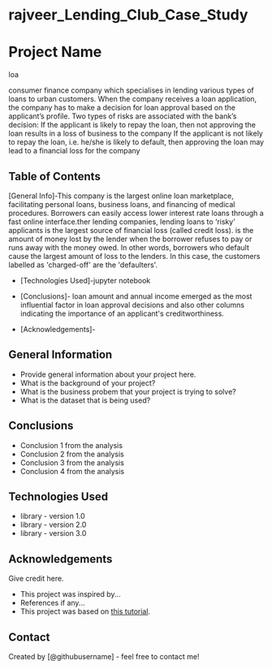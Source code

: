# rajveer_Lending_Club_Case_Study

# Project Name
 loa

  consumer finance company which specialises in lending various types of loans to urban customers.
  When the company receives a loan application, the company has to make a decision for loan approval based on the applicant’s profile.
  Two types of risks are associated with the bank’s decision:
      If the applicant is likely to repay the loan, then not approving the loan results in a loss of business to the company
      If the applicant is not likely to repay the loan, i.e. he/she is likely to default, then approving the loan may lead to a financial loss for the company


## Table of Contents
 [General Info]-This company is the largest online loan marketplace, facilitating personal loans, business loans, and financing of medical procedures.
               Borrowers can easily access lower interest rate loans through a fast online interface.ther lending companies, lending loans to ‘risky’
                applicants is the largest source of financial loss (called credit loss). is the amount of money lost by the lender when the borrower
                refuses to pay or runs away with the money owed. In other words, borrowers who default cause the largest amount of loss to the lenders.
                In this case, the customers labelled as 'charged-off' are the 'defaulters'.
            
* [Technologies Used]-jupyter notebook
  
* [Conclusions]- loan amount and annual income emerged as the most influential factor in loan approval decisions and also other columns  indicating the importance of an applicant's creditworthiness.
  
* [Acknowledgements]-

<!-- You can include any other section that is pertinent to your problem -->

## General Information
- Provide general information about your project here.
- What is the background of your project?
- What is the business probem that your project is trying to solve?
- What is the dataset that is being used?

<!-- You don't have to answer all the questions - just the ones relevant to your project. -->

## Conclusions
- Conclusion 1 from the analysis
- Conclusion 2 from the analysis
- Conclusion 3 from the analysis
- Conclusion 4 from the analysis

<!-- You don't have to answer all the questions - just the ones relevant to your project. -->


## Technologies Used
- library - version 1.0
- library - version 2.0
- library - version 3.0

<!-- As the libraries versions keep on changing, it is recommended to mention the version of library used in this project -->

## Acknowledgements
Give credit here.
- This project was inspired by...
- References if any...
- This project was based on [this tutorial](https://www.example.com).


## Contact
Created by [@githubusername] - feel free to contact me!


<!-- Optional -->
<!-- ## License -->
<!-- This project is open source and available under the [... License](). -->

<!-- You don't have to include all sections - just the one's relevant to your project -->
